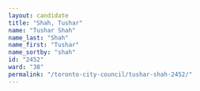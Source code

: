 ```yaml
---
layout: candidate
title: "Shah, Tushar"
name: "Tushar Shah"
name_last: "Shah"
name_first: "Tushar"
name_sortby: "shah"
id: "2452"
ward: "38"
permalink: "/toronto-city-council/tushar-shah-2452/"
---
```

